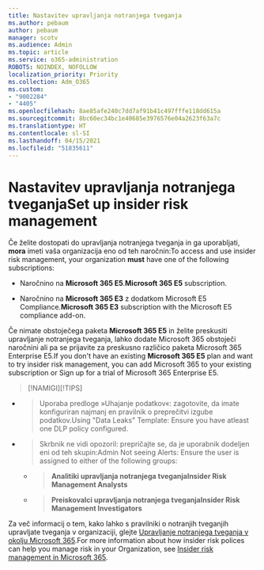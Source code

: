 ```yaml
---
title: Nastavitev upravljanja notranjega tveganja
ms.author: pebaum
author: pebaum
manager: scotv
ms.audience: Admin
ms.topic: article
ms.service: o365-administration
ROBOTS: NOINDEX, NOFOLLOW
localization_priority: Priority
ms.collection: Adm_O365
ms.custom:
- "9002284"
- "4405"
ms.openlocfilehash: 8ae85afe240c7dd7af91b41c497fffe118dd615a
ms.sourcegitcommit: 8bc60ec34bc1e40685e3976576e04a2623f63a7c
ms.translationtype: HT
ms.contentlocale: sl-SI
ms.lasthandoff: 04/15/2021
ms.locfileid: "51835611"
---
```

# <a name="set-up-insider-risk-management"></a><span data-ttu-id="f8281-102">Nastavitev upravljanja notranjega tveganja</span><span class="sxs-lookup"><span data-stu-id="f8281-102">Set up insider risk management</span></span>

<span data-ttu-id="f8281-103">Če želite dostopati do upravljanja notranjega tveganja in ga uporabljati, **mora** imeti vaša organizacija eno od teh naročnin:</span><span class="sxs-lookup"><span data-stu-id="f8281-103">To access and use insider risk management, your organization **must** have one of the following subscriptions:</span></span>

- <span data-ttu-id="f8281-104">Naročnino na **Microsoft 365 E5**.</span><span class="sxs-lookup"><span data-stu-id="f8281-104">**Microsoft 365 E5** subscription.</span></span>

- <span data-ttu-id="f8281-105">Naročnino na **Microsoft 365 E3** z dodatkom Microsoft E5 Compliance.</span><span class="sxs-lookup"><span data-stu-id="f8281-105">**Microsoft 365 E3** subscription with the Microsoft E5 compliance add-on.</span></span>

<span data-ttu-id="f8281-106">Če nimate obstoječega paketa **Microsoft 365 E5** in želite preskusiti upravljanje notranjega tveganja, lahko dodate Microsoft 365 obstoječi naročnini ali pa se prijavite za preskusno različico paketa Microsoft 365 Enterprise E5.</span><span class="sxs-lookup"><span data-stu-id="f8281-106">If you don't have an existing **Microsoft 365 E5** plan and want to try insider risk management, you can add Microsoft 365 to your existing subscription or Sign up for a trial of Microsoft 365 Enterprise E5.</span></span>

> <span data-ttu-id="f8281-107">[!NAMIGI]</span><span class="sxs-lookup"><span data-stu-id="f8281-107">[!TIPS]</span></span>
- > <span data-ttu-id="f8281-108">Uporaba predloge »Uhajanje podatkov«: zagotovite, da imate konfiguriran najmanj en pravilnik o preprečitvi izgube podatkov.</span><span class="sxs-lookup"><span data-stu-id="f8281-108">Using "Data Leaks" Template: Ensure you have atleast one DLP policy configured.</span></span>
- > <span data-ttu-id="f8281-109">Skrbnik ne vidi opozoril: prepričajte se, da je uporabnik dodeljen eni od teh skupin:</span><span class="sxs-lookup"><span data-stu-id="f8281-109">Admin Not seeing Alerts: Ensure the user is assigned to either of the following groups:</span></span>
    - ><span data-ttu-id="f8281-110">**Analitiki upravljanja notranjega tveganja**</span><span class="sxs-lookup"><span data-stu-id="f8281-110">**Insider Risk Management Analysts**</span></span>
    - ><span data-ttu-id="f8281-111">**Preiskovalci upravljanja notranjega tveganja**</span><span class="sxs-lookup"><span data-stu-id="f8281-111">**Insider Risk Management Investigators**</span></span>

<span data-ttu-id="f8281-112">Za več informacij o tem, kako lahko s pravilniki o notranjih tveganjih upravljate tveganja v organizaciji, glejte [Upravljanje notranjega tveganja v okolju Microsoft 365](https://go.microsoft.com/fwlink/?linkid=2123907).</span><span class="sxs-lookup"><span data-stu-id="f8281-112">For more information about how insider risk polices can help you manage risk in your Organization, see [Insider risk management in Microsoft 365](https://go.microsoft.com/fwlink/?linkid=2123907).</span></span>
